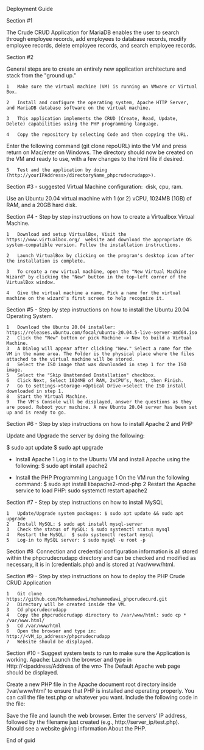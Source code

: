 Deployment Guide

Section #1 

The Crude CRUD Application for MariaDB enables the user to search through employee records, add employees to database records, modify employee records, delete employee records, and search employee records.

Section #2

General steps are to create an entirely new application architecture and stack from the "ground up." 

	1	Make sure the virtual machine (VM) is running on VMware or Virtual Box.

	2	Install and configure the operating system, Apache HTTP Server, and MariaDB database software on the virtual machine.

	3	This application implements the CRUD (Create, Read, Update, Delete) capabilities using the PHP programming language.

	4	Copy the repository by selecting Code and then copying the URL.
Enter the following command (git clone repoURL) into the VM and press return on Mac/enter on Windows. The directory should now be created on the VM and ready to use, with a few changes to the html file if desired.

	5	Test and the application by doing (http://yourIPAddress>/directoryName_phpcrudecrudapp>).

Section #3 - suggested Virtual Machine configuration:  disk, cpu, ram.

Use an Ubuntu 20.04 virtual machine with 1 (or 2) vCPU, 1024MB (1GB) of RAM, and a 20GB hard disk.






Section #4 - Step by step instructions on how to create a Virtualbox Virtual Machine.


	1	Download and setup VirtualBox, Visit the https://www.virtualbox.org/  website and download the appropriate OS system-compatible version. Follow the installation instructions.

	2	Launch VirtualBox by clicking on the program's desktop icon after the installation is complete.

	3	To create a new virtual machine, open the "New Virtual Machine Wizard" by clicking the "New" button in the top-left corner of the VirtualBox window.

	4	Give the virtual machine a name, Pick a name for the virtual machine on the wizard's first screen to help recognize it.

Section #5 - Step by step instructions on how to install the Ubuntu 20.04 Operating System.

	1	Download the Ubuntu 20.04 installer: https://releases.ubuntu.com/focal/ubuntu-20.04.5-live-server-amd64.iso
	2	Click the "New" button or pick Machine -> New to build a Virtual Machine.
	3	A Dialog will appear after clicking "New." Select a name for the VM in the name area. The Folder is the physical place where the files attached to the virtual machine will be stored. 
	4	Select the ISO image that was downloaded in step 1 for the ISO image.
	5	Select the "Skip Unattended Installation" checkbox.
	6	Click Next, Select 1024MB of RAM, 2vCPU’s, Next, then Finish.
	7	Go to settings->Storage->Optical Drive->select the ISO install downloaded in step 1.
	8	Start the Virtual Machine.
	9	The VM's Console will be displayed, answer the questions as they are posed. Reboot your machine. A new Ubuntu 20.04 server has been set up and is ready to go.



Section #6 - Step by step instructions on how to install Apache 2 and PHP

Update and Upgrade the server by doing the following:

$ sudo apt update
$ sudo apt upgrade

- Install Apache
	1	Log in to the Ubuntu VM and install Apache using the following:
$ sudo apt install apache2

- Install the PHP Programming Language
	1	On the VM run the following command: $ sudo apt install libapache2-mod-php
	2	Restart the Apache service to load PHP: sudo systemctl restart apache2

Section #7 - Step by step instructions on how to install MySQL

	1	Update/Upgrade system packages: $ sudo apt update && sudo apt upgrade
	2	Install MySQL: $ sudo apt install mysql-server
	3	Check the status of MySQL: $ sudo systemctl status mysql
	4	Restart the MySQL:  $ sudo systemctl restart mysql
	5	Log-in to MySQL server: $ sudo mysql -u root -p

Section #8 
Connection and credential configuration information is all stored within the phpcrudecrudapp directory and can be checked and modified as necessary, it is in (credentials.php) 
and is stored at /var/www/html.

Section #9 - Step by step instructions on how to deploy the PHP Crude CRUD Application

	1	Git clone https://github.com/Mohammedawi/mohammedawi_phpcrudecurd.git
	2	Directory will be created inside the VM.
	3	Cd phpcrudecrudapp 
	4	Copy the phpcrudecrudapp directory to /var/www/html: sudo cp * /var/www.html/
	5	Cd /var/www/html
	6	Open the browser and type in: http://<VM_ip_address>/phpcrudecrudapp
	7	Website should be displayed. 


Section #10 - Suggest system tests to run to make sure the Application is working.
Apache: Launch the browser and type in Http://<ipaddress/Address of the vm> The Default Apache web page should be displayed.

Create a new PHP file in the Apache document root directory inside ‘/var/www/html’ to ensure that PHP is installed and operating properly. You can call the file test.php or whatever you want. 
Include the following code in the file:

<?php
phpinfo();
?>

Save the file and launch the web browser. Enter the servers’ IP address, followed by the filename just created (e.g., http://server_ip/test.php). Should see a website giving information
About the PHP. 

End of guid




